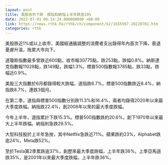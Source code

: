 ```yaml
---
layout: post
title: 美股收市下跌　標指和納指上半年跌逾20%
date: 2022-07-01 06:14:24.000000000 +08:00
link: https://news.rthk.hk/rthk/ch/component/k2/1655567-20220701.htm
categories: rthk
---
```


美股跌近1%或以上收市，美國經通脹調整的消費者支出錄得年內首次下降，衰退憂慮升溫，拖累大市向下。

道瓊斯指數最多曾跌近600點，收市報30775點，跌253點，跌幅0.8%。納斯達克指數報11028點，跌149點，跌幅1.3%。標普500指數報3785點，跌33點，跌幅近0.9%。

美股三大指數於6月都錄得較大跌幅，道指跌6.7%，標普500指數跌近8.4%，納指跌8.7%，連跌3個月。

在第二季，道指與標普500指數分別跌11.3%和16.4%，兩者均錄得2020年以來最大季度跌幅。納指跌22.4%，創2008年以來的最大季度跌幅。

今年上半年，道指累計下跌15.3%。標普500指數跌約20.6%，創下1970年以來最大上半年跌幅。納指則急跌29.5%。

大型科技股於上半年急挫，其中Netflix急跌近71%。蘋果跌約23%，Alphabet跌逾24%，Meta跌52%。

至於Tesla第2季累跌逾37%，創歷來最大季度跌幅，上半年跌36%。上季亞馬遜跌35%，是2001年以來最大季度跌幅，上半年跌36%。
